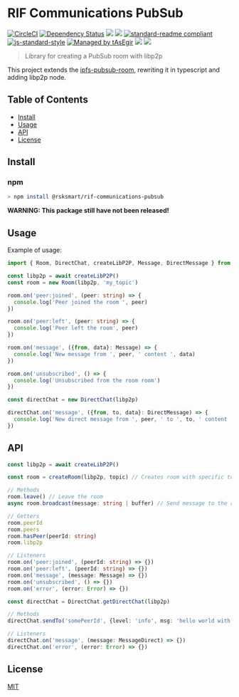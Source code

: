# RIF Communications PubSub

[![CircleCI](https://flat.badgen.net/circleci/github/rsksmart/rif-communications-pubsub/master)](https://circleci.com/gh/rsksmart/rif-communications-pubsub/)
[![Dependency Status](https://david-dm.org/rsksmart/rif-communications-pubsub.svg?style=flat-square)](https://david-dm.org/rsksmart/rif-communications-pubsub)
[![](https://img.shields.io/badge/made%20by-IOVLabs-blue.svg?style=flat-square)](http://iovlabs.org)
[![](https://img.shields.io/badge/project-RIF%20Storage-blue.svg?style=flat-square)](https://www.rifos.org/)
[![standard-readme compliant](https://img.shields.io/badge/standard--readme-OK-brightgreen.svg?style=flat-square)](https://github.com/RichardLitt/standard-readme)
[![js-standard-style](https://img.shields.io/badge/code%20style-standard-brightgreen.svg?style=flat-square)](https://github.com/feross/standard)
[![Managed by tAsEgir](https://img.shields.io/badge/%20managed%20by-tasegir-brightgreen?style=flat-square)](https://github.com/auhau/tasegir)
![](https://img.shields.io/badge/npm-%3E%3D6.0.0-orange.svg?style=flat-square)
![](https://img.shields.io/badge/Node.js-%3E%3D10.0.0-orange.svg?style=flat-square)

> Library for creating a PubSub room with libp2p

This project extends the [ipfs-pubsub-room](https://github.com/ipfs-shipyard/ipfs-pubsub-room), rewriting it in typescript and adding libp2p node.

## Table of Contents

- [Install](#install)
- [Usage](#usage)
- [API](#api)
- [License](#license)

## Install

### npm

```sh
> npm install @rsksmart/rif-communications-pubsub
```

**WARNING: This package still have not been released!**

## Usage

Example of usage:
```ts
import { Room, DirectChat, createLibP2P, Message, DirectMessage } from '@rsksmart/rif-communications-pubsub'

const libp2p = await createLibP2P()
const room = new Room(libp2p, 'my_topic')

room.on('peer:joined', (peer: string) => {
  console.log('Peer joined the room ', peer)
})

room.on('peer:left', (peer: string) => {
  console.log('Peer left the room', peer)
})

room.on('message', ({from, data}: Message) => {
  console.log('New message from ', peer, ' content ', data)
})

room.on('unsubscribed', () => {
  console.log('Unsubscribed from the room room')
})

const directChat = new DirectChat(libp2p)

directChat.on('message', ({from, to, data}: DirectMessage) => {
  console.log('New direct message from ', peer, ' to ', to, ' content ', data)
})
```

## API
```ts
const libp2p = await createLibP2P()

const room = createRoom(libp2p, topic) // Creates room with specific topic

// Methods
room.leave() // Leave the room
async room.broadcast(message: string | buffer) // Send message to the room

// Getters
room.peerId
room.peers
room.hasPeer(peerId: string)
room.libp2p

// Listeners
room.on('peer:joined', (peerId: string) => {})
room.on('peer:left', (peerId: string) => {})
room.on('message', (message: Message) => {})
room.on('unsubscribed', () => {})
room.on('error', (error: Error) => {})

const directChat = DirectChat.getDirectChat(libp2p)

// Methods
directChat.sendTo('somePeerId', {level: 'info', msg: 'hello world with custom object'})

// Listeners
directChat.on('message', (message: MessageDirect) => {})
directChat.on('error', (error: Error) => {})
```

## License

[MIT](./LICENSE)
